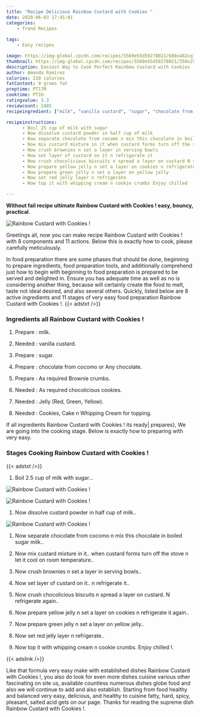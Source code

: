 ```yaml
---
title: "Recipe Delicious Rainbow Custard with Cookies "
date: 2020-06-03 17:45:01
categories:
    - Trend Recipes
    
tags:
    - Easy recipes

image: https://img-global.cpcdn.com/recipes/5569e55d50278021/680x482cq70/rainbow-custard-with-cookies-recipe-main-photo.jpg
thumbnail: https://img-global.cpcdn.com/recipes/5569e55d50278021/350x250cq70/rainbow-custard-with-cookies-recipe-main-photo.jpg
description: Easiest Way to Cook Perfect Rainbow Custard with Cookies  with 8 ingredients and 11 stages of easy cooking.
author: Amanda Ramirez
calories: 210 calories
fatContent: 9 grams fat
preptime: PT17M
cooktime: PT1H
ratingvalue: 3.3
reviewcount: 2485
recipeingredient: ["milk", "vanilla custard", "sugar", "chocolate from cocomo or Any chocolate", "As required Brownie crumbs", "As required chocolicious cookies", "Jelly Red Green Yellow", "Cookies Cake n Whipping Cream for topping"]

recipeinstructions: 
      - Boil 25 cup of milk with sugar 
      - Now dissolve custard powder in half cup of milk 
      - Now separate chocolate from cocomo n mix this chocolate in boiled sugar milk 
      - Now mix custard mixture in it when custard forms turn off the stove n let it cool on room temperature 
      - Now crush brownies n set a layer in serving bowls 
      - Now set layer of custard on it n refrigerate it 
      - Now crush chocolicious biscuits n spread a layer on custard N refrigerate again 
      - Now prepare yellow jelly n set a layer on cookies n refrigerate it again 
      - Now prepare green jelly n set a layer on yellow jelly 
      - Now set red jelly layer n refrigerate 
      - Now top it with whipping cream n cookie crumbs Enjoy chilled 

---
```




**Without fail recipe ultimate Rainbow Custard with Cookies ! easy, bouncy, practical**. 


![Rainbow Custard with Cookies !](https://img-global.cpcdn.com/recipes/5569e55d50278021/680x482cq70/rainbow-custard-with-cookies-recipe-main-photo.jpg "Rainbow Custard with Cookies !")




Greetings all, now you can make recipe Rainbow Custard with Cookies ! with 8 components and 11 actions. Below this is exactly how to cook, please carefully meticulously.

In food preparation there are some phases that should be done, beginning to prepare ingredients, food preparation tools, and additionally comprehend just how to begin with beginning to food preparation is prepared to be served and delighted in. Ensure you has adequate time as well as no is considering another thing, because will certainly create the food to melt, taste not ideal desired, and also several others. Quickly, listed below are 8 active ingredients and 11 stages of very easy food preparation Rainbow Custard with Cookies !.
{{< adstxt />}}

### Ingredients all Rainbow Custard with Cookies !


1. Prepare  : milk.

1. Needed  : vanilla custard.

1. Prepare  : sugar.

1. Prepare  : chocolate from cocomo or Any chocolate.

1. Prepare  : As required Brownie crumbs.

1. Needed  : As required chocolicious cookies.

1. Needed  : Jelly (Red, Green, Yellow).

1. Needed  : Cookies, Cake n Whipping Cream for topping.



If all ingredients Rainbow Custard with Cookies ! its ready| prepares}, We are going into the cooking stage. Below is exactly how to preparing with very easy.

### Stages Cooking Rainbow Custard with Cookies !

{{< adstxt />}}


1. Boil 2.5 cup of milk with sugar...



![Rainbow Custard with Cookies !](https://img-global.cpcdn.com/steps/e40d6e9cdbd87e50/160x128cq70/rainbow-custard-with-cookies-recipe-step-1-photo.jpg" "Rainbow Custard with Cookies !")

![Rainbow Custard with Cookies !](https://img-global.cpcdn.com/steps/d115b288db4437ea/160x128cq70/rainbow-custard-with-cookies-recipe-step-1-photo.jpg" "Rainbow Custard with Cookies !")



1. Now dissolve custard powder in half cup of milk..



![Rainbow Custard with Cookies !](https://img-global.cpcdn.com/steps/59e09d044238fe9d/160x128cq70/rainbow-custard-with-cookies-recipe-step-2-photo.jpg" "Rainbow Custard with Cookies !")



1. Now separate chocolate from cocomo n mix this chocolate in boiled sugar milk..



1. Now mix custard mixture in it.. when custard forms turn off the stove n let it cool on room temperature..



1. Now crush brownies n set a layer in serving bowls..



1. Now set layer of custard on it.. n refrigerate it..



1. Now crush chocolicious biscuits n spread a layer on custard. N refrigerate again..



1. Now prepare yellow jelly n set a layer on cookies n refrigerate it again..



1. Now prepare green jelly n set a layer on yellow jelly..



1. Now set red jelly layer n refrigerate..



1. Now top it with whipping cream n cookie crumbs. Enjoy chilled !.





{{< adslink />}}

Like that formula very easy make with established dishes Rainbow Custard with Cookies !, you also do look for even more dishes cuisine various other fascinating on site us, available countless numerous dishes globe food and also we will continue to add and also establish. Starting from food healthy and balanced very easy, delicious, and healthy to cuisine fatty, hard, spicy, pleasant, salted acid gets on our page. Thanks for reading the supreme dish Rainbow Custard with Cookies !.
